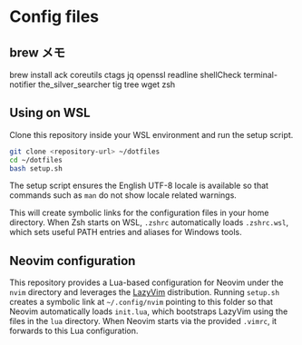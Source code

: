 # Config files

## brew メモ

brew install ack coreutils ctags jq openssl readline shellCheck terminal-notifier the_silver_searcher tig tree wget zsh

## Using on WSL

Clone this repository inside your WSL environment and run the setup script.

```bash
git clone <repository-url> ~/dotfiles
cd ~/dotfiles
bash setup.sh
```

The setup script ensures the English UTF-8 locale is available so that commands
such as `man` do not show locale related warnings.

This will create symbolic links for the configuration files in your home directory.
When Zsh starts on WSL, `.zshrc` automatically loads `.zshrc.wsl`, which sets useful
PATH entries and aliases for Windows tools.

## Neovim configuration

This repository provides a Lua-based configuration for Neovim under the
`nvim` directory and leverages the [LazyVim](https://www.lazyvim.org/)
distribution. Running `setup.sh` creates a symbolic link at
`~/.config/nvim` pointing to this folder so that Neovim automatically loads
`init.lua`, which bootstraps LazyVim using the files in the `lua` directory.
When Neovim starts via the provided `.vimrc`, it forwards to this Lua
configuration.
